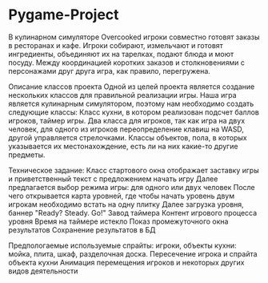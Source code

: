 # Pygame-Project

В кулинарном симуляторе Overcooked игроки совместно готовят заказы в ресторанах и кафе. Игроки собирают, измельчают и
готовят ингредиенты, объединяют их на тарелках, подают блюда и моют посуду. Между координацией коротких заказов и
столкновениями с персонажами друг друга игра, как правило, перегружена.

Описание классов проекта Одной из целей проекта является создание нескольких классов для правильной реализации игры.
Наша игра является кулинарным симулятором, поэтому нам необходимо создать следующие классы:
Класс кухни, в котором реализован подсчет баллов игроков, таймер игры. Два класса для игроков, так как игра на двух
человек, для одного из игроков переопределение клавиш на WASD, другой управляется стрелочками. Классы объектов, пола, в
которых указывается их местонахождение, есть ли на них какие-то другие предметы.

Техническое задание:
Класс стартового окна отображает заставку игры и приветственный текст с предложением начать игру Далее предлагается
выбор режима игры: для одного или двух человек После чего открывается карта уровней, где чтобы начать уровень двум
игрокам необходимо встать на одну плитку Далее загрузка уровня, баннер "Ready? Steady. Go!"
Завод таймера Контент игрового процесса уровня Время на таймере истекло Показ промежуточного окна результатов Сохранение
результатов в БД

Предпологаемые используемые спрайты: игроки, объекты кухни: мойка, плита, шкаф, разделочная доска. Пересечение игрока и
спрайта объекта кухни Анимация перемещения игроков и некоторых других видов деятельности